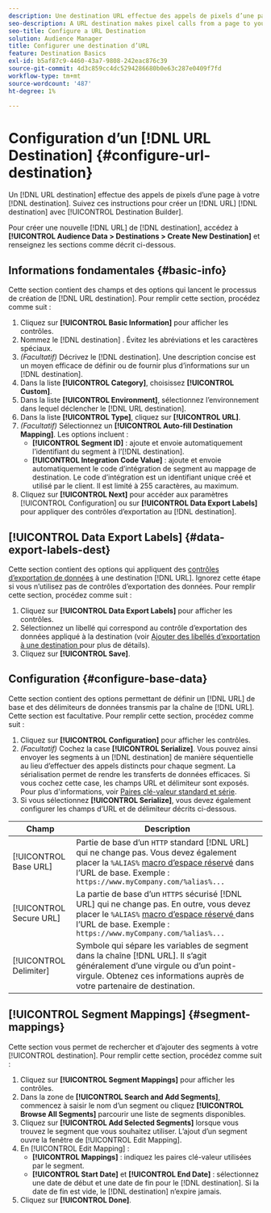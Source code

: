 ```yaml
---
description: Une destination URL effectue des appels de pixels d’une page vers votre destination. Suivez ces instructions pour créer une destination d’URL avec Destination Builder.
seo-description: A URL destination makes pixel calls from a page to your destination. Follow these instructions to create a URL destination with Destination Builder.
seo-title: Configure a URL Destination
solution: Audience Manager
title: Configurer une destination d’URL
feature: Destination Basics
exl-id: b5af87c9-4460-43a7-9808-242eac876c39
source-git-commit: 4d3c859cc4dc5294286680b0e63c287e0409f7fd
workflow-type: tm+mt
source-wordcount: '487'
ht-degree: 1%

---
```


# Configuration d’un [!DNL URL Destination] {#configure-url-destination}

Un [!DNL URL destination] effectue des appels de pixels d’une page à votre [!DNL destination]. Suivez ces instructions pour créer un [!DNL URL] [!DNL destination] avec [!UICONTROL Destination Builder].

<!-- create-url-destination.xml -->

Pour créer une nouvelle [!DNL URL] de [!DNL destination], accédez à **[!UICONTROL Audience Data > Destinations > Create New Destination]** et renseignez les sections comme décrit ci-dessous.

## Informations fondamentales {#basic-info}

Cette section contient des champs et des options qui lancent le processus de création de [!DNL URL destination]. Pour remplir cette section, procédez comme suit :

1. Cliquez sur **[!UICONTROL Basic Information]** pour afficher les contrôles.
2. Nommez le [!DNL destination] . Évitez les abréviations et les caractères spéciaux.
3. *(Facultatif)* Décrivez le [!DNL destination]. Une description concise est un moyen efficace de définir ou de fournir plus d’informations sur un [!DNL destination].
4. Dans la liste **[!UICONTROL Category]**, choisissez **[!UICONTROL Custom]**.
5. Dans la liste **[!UICONTROL Environment]**, sélectionnez l’environnement dans lequel déclencher le [!DNL URL destination].
6. Dans la liste **[!UICONTROL Type]**, cliquez sur **[!UICONTROL URL]**.
7. *(Facultatif)* Sélectionnez un **[!UICONTROL Auto-fill Destination Mapping]**. Les options incluent :
   * **[!UICONTROL Segment ID]** : ajoute et envoie automatiquement l’identifiant du segment à l’[!DNL destination].
   * **[!UICONTROL Integration Code Value]** : ajoute et envoie automatiquement le code d’intégration de segment au mappage de destination. Le code d’intégration est un identifiant unique créé et utilisé par le client. Il est limité à 255 caractères, au maximum.
8. Cliquez sur **[!UICONTROL Next]** pour accéder aux paramètres [!UICONTROL Configuration] ou sur **[!UICONTROL Data Export Labels]** pour appliquer des contrôles d’exportation au [!DNL destination].

## [!UICONTROL Data Export Labels] {#data-export-labels-dest}

Cette section contient des options qui appliquent des [contrôles d’exportation de données](../../features/data-export-controls.md) à une destination [!DNL URL]. Ignorez cette étape si vous n’utilisez pas de contrôles d’exportation des données. Pour remplir cette section, procédez comme suit :

1. Cliquez sur **[!UICONTROL Data Export Labels]** pour afficher les contrôles.
2. Sélectionnez un libellé qui correspond au contrôle d’exportation des données appliqué à la destination (voir [ Ajouter des libellés d’exportation à une destination ](/help/using/features/destinations/add-data-export-labels.md) pour plus de détails).
3. Cliquez sur **[!UICONTROL Save]**.

## Configuration {#configure-base-data}

Cette section contient des options permettant de définir un [!DNL URL] de base et des délimiteurs de données transmis par la chaîne de [!DNL URL]. Cette section est facultative. Pour remplir cette section, procédez comme suit :

1. Cliquez sur **[!UICONTROL Configuration]** pour afficher les contrôles.
1. *(Facultatif)* Cochez la case **[!UICONTROL Serialize]**.
Vous pouvez ainsi envoyer les segments à un [!DNL destination] de manière séquentielle au lieu d’effectuer des appels distincts pour chaque segment. La sérialisation permet de rendre les transferts de données efficaces. Si vous cochez cette case, les champs URL et délimiteur sont exposés. Pour plus d&#39;informations, voir [Paires clé-valeur standard et série](../../features/destinations/key-value-pairs.md).
1. Si vous sélectionnez **[!UICONTROL Serialize]**, vous devez également configurer les champs d’URL et de délimiteur décrits ci-dessous.

| Champ | Description |
|--- |--- |
| [!UICONTROL Base URL] | Partie de base d’un `HTTP` standard [!DNL URL] qui ne change pas. Vous devez également placer la `%ALIAS%` [macro d’espace réservé](../../features/destinations/destination-macros.md#destination-macros-defined) dans l’URL de base. Exemple : `https://www.myCompany.com/%alias%...` |
| [!UICONTROL Secure URL] | La partie de base d’un `HTTPS` sécurisé [!DNL URL] qui ne change pas. En outre, vous devez placer le `%ALIAS%`   [ macro d’espace réservé ](../../features/destinations/destination-macros.md#destination-macros-defined) dans l’URL de base. Exemple : `https://www.myCompany.com/%alias%...` |
| [!UICONTROL Delimiter] | Symbole qui sépare les variables de segment dans la chaîne [!DNL URL]. Il s’agit généralement d’une virgule ou d’un point-virgule. Obtenez ces informations auprès de votre partenaire de destination. |

## [!UICONTROL Segment Mappings] {#segment-mappings}

Cette section vous permet de rechercher et d’ajouter des segments à votre [!UICONTROL destination]. Pour remplir cette section, procédez comme suit :

1. Cliquez sur **[!UICONTROL Segment Mappings]** pour afficher les contrôles.
1. Dans la zone de **[!UICONTROL Search and Add Segments]**, commencez à saisir le nom d’un segment ou cliquez **[!UICONTROL Browse All Segments]** parcourir une liste de segments disponibles.
1. Cliquez sur **[!UICONTROL Add Selected Segments]** lorsque vous trouvez le segment que vous souhaitez utiliser. L’ajout d’un segment ouvre la fenêtre de [!UICONTROL Edit Mapping].
1. En [!UICONTROL Edit Mapping] :
   * **[!UICONTROL Mappings]** : indiquez les paires clé-valeur utilisées par le segment.
   * **[!UICONTROL Start Date]** et **[!UICONTROL End Date]** : sélectionnez une date de début et une date de fin pour le [!DNL destination]. Si la date de fin est vide, le [!DNL destination] n’expire jamais.
1. Cliquez sur **[!UICONTROL Done]**.
